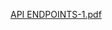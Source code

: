 [API ENDPOINTS-1.pdf](https://github.com/olesien/GritAcademyApi/files/14654913/API.ENDPOINTS-1.pdf)
